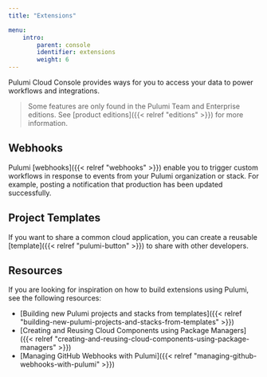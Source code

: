 ```yaml
---
title: "Extensions"

menu:
    intro:
        parent: console
        identifier: extensions
        weight: 6
---
```


Pulumi Cloud Console provides ways for you to access your data to power workflows
and integrations.

> Some features are only found in the Pulumi Team and Enterprise editions. See
> [product editions]({{< relref "editions" >}}) for more information.

## Webhooks

Pulumi [webhooks]({{< relref "webhooks" >}}) enable you to trigger custom workflows
in response to events from your Pulumi organization or stack. For example, posting
a notification that production has been updated successfully.

## Project Templates

If you want to share a common cloud application, you can create a reusable
[template]({{< relref "pulumi-button" >}}) to share with other developers.

## Resources

If you are looking for inspiration on how to build extensions using Pulumi,
see the following resources:

- [Building new Pulumi projects and stacks from templates]({{< relref "building-new-pulumi-projects-and-stacks-from-templates" >}})
- [Creating and Reusing Cloud Components using Package Managers]({{< relref "creating-and-reusing-cloud-components-using-package-managers" >}})
- [Managing GitHub Webhooks with Pulumi]({{< relref "managing-github-webhooks-with-pulumi" >}})

